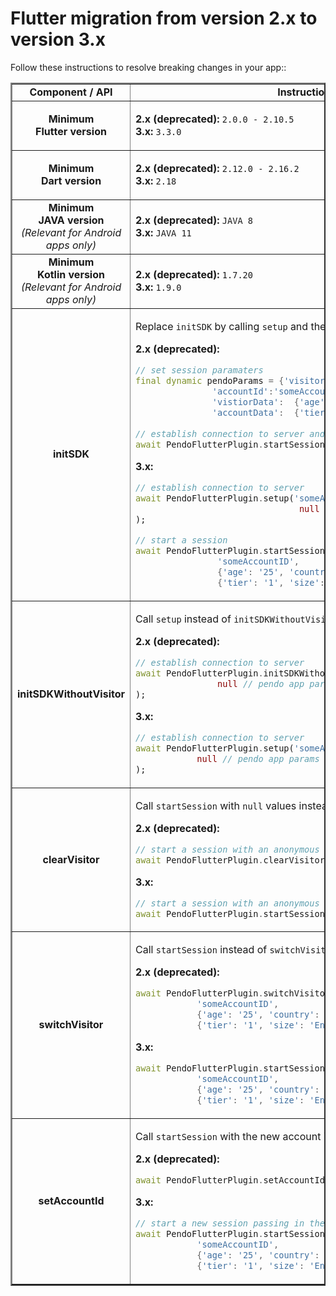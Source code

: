 # Flutter migration from version 2.x to version 3.x


Follow these instructions to resolve breaking changes in your app::

<table border =2>

<tr>
<td align=center><b>Component / API</td>
<td align=center><b>Instructions</b></td>
</tr>

<!--- new row --->

<tr>
<td align=center><b>Minimum <br> Flutter version</b> <br></td>
<td>

<b>2.x (deprecated):</b> `2.0.0 - 2.10.5`
<br>
<b>3.x:</b> `3.3.0`

</td>
</tr>

<!--- new row --->

<tr>
<td align=center><b>Minimum <br> Dart version</b> <br></td>
<td>

<b>2.x (deprecated):</b> `2.12.0 - 2.16.2`
<br>
<b>3.x:</b> `2.18`

</td>
</tr>

<!--- new row --->

<tr>
<td align=center><b>Minimum <br> JAVA version</b> <br> <i> (Relevant for Android apps only) </td>
<td>

<b>2.x (deprecated):</b> `JAVA 8`
<br>
<b>3.x:</b> `JAVA 11`

</td>
</tr>

<!--- new row --->

<tr>
<td align=center><b>Minimum <br> Kotlin version</b> <br> <i> (Relevant for Android apps only) </td>
<td>

<b>2.x (deprecated):</b> `1.7.20`
<br>
<b>3.x:</b> `1.9.0`

</td>
</tr>

<!--- new row --->

<tr>
<td align=center><b>initSDK </td>
<td>

Replace `initSDK` by calling `setup` and then `startSession`.

<b>2.x (deprecated):</b>

```dart
// set session paramaters
final dynamic pendoParams = {'visitorId':'someVisitorID',
               'accountId':'someAccountID',
               'vistiorData':  {'age':'25', 'country':'USA'},
               'accountData':  {'tier': '1', 'size':'Enterprise'}};
                     
// establish connection to server and start a session
await PendoFlutterPlugin.startSession('someAppKey', pendoParams);
```

<b>3.x:</b>

```dart
// establish connection to server
await PendoFlutterPlugin.setup('someAppKey'
                                null // pendo app params
);

// start a session
await PendoFlutterPlugin.startSession('someVisitorID', 
                'someAccountID', 
                {'age': '25', 'country': 'USA'}, 
                {'tier': '1', 'size': 'Enterprise'});
```

</td>
</tr>

<!--- new row --->

<tr>
<td align=center><b>initSDKWithoutVisitor </td>
<td>

Call `setup` instead of `initSDKWithoutVisitor`.

<b>2.x (deprecated):</b>

```dart
// establish connection to server
await PendoFlutterPlugin.initSDKWithoutVisitor('someAppKey'
                null // pendo app params
);
```

<b>3.x:</b>


```dart
// establish connection to server
await PendoFlutterPlugin.setup('someAppKey'
            null // pendo app params
);
```

</td>
</tr>

<!--- new row --->

<tr>
<td align=center><b>clearVisitor </td>
<td>

Call `startSession` with `null` values instead of `clearVisitor`.

<b>2.x (deprecated):</b>

```dart
// start a session with an anonymous visitor
await PendoFlutterPlugin.clearVisitor()
```

<b>3.x:</b>

```dart
// start a session with an anonymous visitor
await PendoFlutterPlugin.startSession(null, null, null, null);
```

</td>
</tr>

<!--- new row --->

<tr>
<td align=center><b>switchVisitor </td>
<td>

Call `startSession` instead of `switchVisitor`.

<b>2.x (deprecated):</b>

```dart
await PendoFlutterPlugin.switchVisitor('someVisitorID', 
            'someAccountID', 
            {'age': '25', 'country': 'USA'}, 
            {'tier': '1', 'size': 'Enterprise'});
```

<b>3.x:</b>

```dart
await PendoFlutterPlugin.startSession('someVisitorID', 
            'someAccountID', 
            {'age': '25', 'country': 'USA'}, 
            {'tier': '1', 'size': 'Enterprise'});
```

</td>
</tr>

<!--- new row --->

<tr>
<td align=center><b>setAccountId </td>
<td>

Call `startSession` with the new account id value instead of `setAccountId`.

<b>2.x (deprecated):</b>

```dart
await PendoFlutterPlugin.setAccountId('someAccountID');
```

<b>3.x:</b>

```dart
// start a new session passing in the new accountId 
await PendoFlutterPlugin.startSession('someVisitorID', 
            'someAccountID', 
            {'age': '25', 'country': 'USA'}, 
            {'tier': '1', 'size': 'Enterprise'});
```

</td>
</tr>
</table>